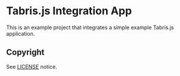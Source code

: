 # Tabris.js Integration App

This is an example project that integrates a simple example Tabris.js application.

## Copyright

See [LICENSE](LICENSE) notice.
